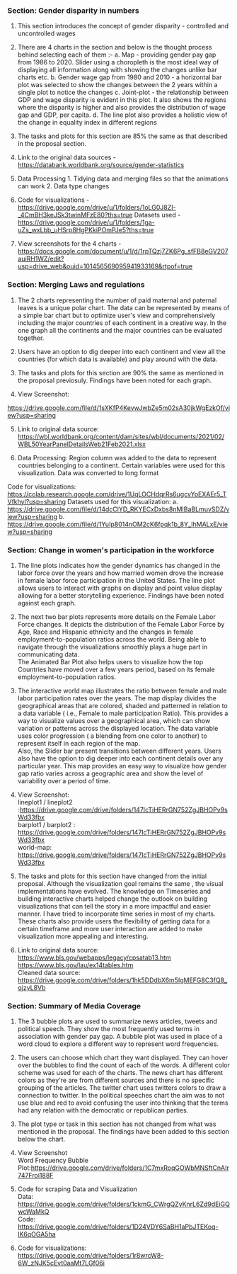 

### Section: Gender disparity in numbers
1. This section introduces the concept of gender disparity - controlled and uncontrolled wages
2. There are 4 charts in the section and below is the thought process behind selecting each of them :-
		a. Map - providing gender pay gap from 1986 to 2020. Slider using a choropleth is the most ideal way of  displaying all information along with showing the changes unlike bar charts etc.
		b. Gender wage gap from 1980 and 2010 - a horizontal bar plot was selected to show the changes between the 2 years within a single plot to notice the changes
		c. Joint-plot - the relationship between GDP and wage disparity is evident in this plot. It also shows the regions where the disparity is higher and also provides the distribution of wage gap and GDP, per capita.
		d. The line plot also provides a holistic view of the change in equality index in different regions
3. The tasks and plots for this section are 85% the same as that described in the proposal section.
4. Link to the original data sources - https://databank.worldbank.org/source/gender-statistics
5. Data Processing
		1. Tidying data and merging files so that the animations can work
		2. Data type changes
6. Code for visualizations - https://drive.google.com/drive/u/1/folders/1oLG0J8ZI-_4CmBH3keJSk3twinMFzE80?ths=true
Datasets used - https://drive.google.com/drive/u/1/folders/1ga-uZs_wxLbb_uHSrp8HgPKkiPOmPJe5?ths=true

7. View screenshots for the 4 charts - https://docs.google.com/document/u/1/d/1rpTQzj7ZK6Pg_sfFB8eGV207auiRH1WZ/edit?usp=drive_web&ouid=101456569095941933169&rtpof=true



### Section: Merging Laws and regulations

1. The 2 charts representing the number of paid maternal and paternal leaves is a unique polar chart. The data can be represented by means of a simple bar chart but to optimize user's view and comprehensively including the major countries of each continent in a creative way. In the one graph all the continents and the major countries can be evaluated together. 

2. Users have an option to dig deeper into each continent and view all the countries (for which data is available) and play around with the data. 

3. The tasks and plots for this section are 90% the same as mentioned in the proposal previosuly. Findings have been noted for each graph. 

4. View Screenshot: 

https://drive.google.com/file/d/1sXKfP4KeywJwbZe5m02sA30jkWgEzkOf/view?usp=sharing

5. Link to original data source: https://wbl.worldbank.org/content/dam/sites/wbl/documents/2021/02/WBL50YearPanelDetailsWeb21Feb2021.xlsx

6. Data Processing: Region column was added to the data to represent countries belonging to a continent. Certain variables were used for this visualization. Data was converted to long format 

Code for visualizations: https://colab.research.google.com/drive/1UqLOCHdqrRs6ugcvYoEXAEr5_TVfkhyl?usp=sharing
Datasets used for this visualization:
a. https://drive.google.com/file/d/14dcClYD_RKYECxDxbs8nMIBaBLmuvSDZ/view?usp=sharing
b. https://drive.google.com/file/d/1YuIp8014nOM2cK6fpqk1b_8Y_IhMALxE/view?usp=sharing





### Section: Change in women's participation in the workforce

1. The line plots indicates how the gender dynamics has changed in the labor force over the years and how married women drove the increase in female labor force participation in the United States.  The line plot allows users to interact with graphs on display and point value display allowing for a better storytelling experience. Findings have been noted against each graph.


2. The next two bar plots represents more details on the Female Labor Force changes. It depicts the distribution of the Female Labor Force by Age, Race and Hispanic ethnicity and the changes in female employment-to-population ratios across the world. Being able to navigate through the visualizations smoothly plays a huge part in communicating data.<br>
The Animated Bar Plot also helps users to visualize how the top Countries have moved over a few years period, based on its female employment-to-population ratios.


3. The interactive world map illustrates the ratio between female and male labor participation rates over the years.
The map display divides the geographical areas that are colored, shaded and patterned in relation to a data variable ( i.e., Female to male participation Ratio). This provides a way to visualize values over a geographical area, which can show variation or patterns across the displayed location. The data variable uses color progression ( a blending from one color to another) to represent itself in each region of the map. <br>
Also, the Slider bar present transitions between different years. Users also have the option to dig deeper into each continent details over any particular year. This map  provides an easy way to visualize how gender gap ratio varies across a geographic area and show the level of variability over a period of time.


4. View Screenshot: <br>
lineplot1 / lineplot2 :https://drive.google.com/drive/folders/147IcTiHERrGN752ZgJBHOPv9sWd33fbx <br>
barplot1 / barplot2 : https://drive.google.com/drive/folders/147IcTiHERrGN752ZgJBHOPv9sWd33fbx <br>
world-map: https://drive.google.com/drive/folders/147IcTiHERrGN752ZgJBHOPv9sWd33fbx


4. The tasks and plots for this section have changed from the initial proposal. Although the visualization goal remains the same , the visual implementations have evolved. The knowledge on Timeseries and building interactive charts helped change the outlook on building visualizations that can tell the story in a more impactful and easier manner. I have tried to incorporate time series in most of my charts. These charts also provide users the flexibility of getting data for a certain timeframe and more user interaction are added to make visualization more appealing and interesting.   

5. Link to original data source: <br>
https://www.bls.gov/webapps/legacy/cpsatab13.htm<br>
https://www.bls.gov/lau/ex14tables.htm <br>
Cleaned data source: https://drive.google.com/drive/folders/1hk5DDdbX6m5IgMEFG8C3fQ8_qjzyL8Vb


### Section: Summary of Media Coverage

1. The 3 bubble plots are used to summarize news articles, tweets and political speech. They show the most frequently used terms in association with gender pay gap. A bubble plot was used in place of a word cloud to explore a different way to represent word frequencies.

2. The users can choose which chart they want displayed. They can hover over the bubbles to find the count of each of the words. A different color scheme was  used for each of the charts. The news chart has different colors as they're are from different sources and there is no specific grouping of the articles. The twitter chart uses twitters colors to draw a connection to twitter. In the political speeches chart the aim was to not use blue and red to avoid confusing the user into thinking that the terms had any relation with the democratic or republican parties. 

3. The plot type or task in this section has not changed from what was mentioned in the proposal. The findings have been added to this section below the chart.

4. View Screenshot <br>
Word Frequency Bubble Plot:https://drive.google.com/drive/folders/1C7mxRoqGOWbMNSftCnAIr747Froi188F <br>

5. Code for scraping Data and Visualization <br>
Data: https://drive.google.com/drive/folders/1ckmG_CWrgQZyKnrL6Zd9dEiGQwcWaMkQ<br>
Code: https://drive.google.com/drive/folders/1D24VDY6SaBH1aPbJTEKoq-lK6qOGA5ha

6. Code for visualizations: <br>
https://drive.google.com/drive/folders/1r8wrcW8-6W_zNJK5cEvt0aaMt7LGf06i


